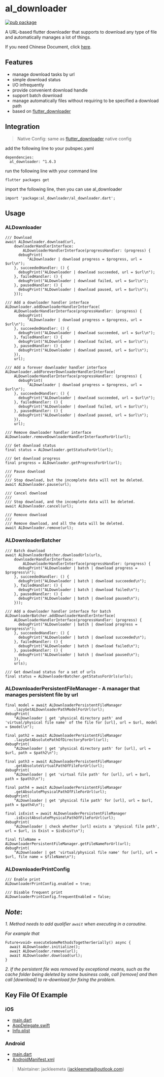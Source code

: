 # al_downloader

[![pub package](https://img.shields.io/pub/v/al_downloader.svg)](https://pub.dartlang.org/packages/al_downloader)

A URL-based flutter downloader that supports to download any type of file and automatically manages a lot of things.

If you need Chinese Document, click [here](README_CN.md).

## Features

* manage download tasks by url
* simple download status
* I/O infrequently
* provide convenient download handle
* support batch download
* manage automatically files without requiring to be specified a download path
* based on [flutter_downloader](https://pub.dev/packages/flutter_downloader)

## Integration

> Native Config: same as [flutter_downloader](https://pub.dev/packages/flutter_downloader) native config

add the following line to your pubspec.yaml

```
dependencies:
  al_downloader: ^1.6.3
```

run the following line with your command line
```
flutter packages get
```

import the following line, then you can use al_downloader
```
import 'package:al_downloader/al_downloader.dart';
```

## Usage

### ALDownloader

```
/// Download
await ALDownloader.download(url,
    downloaderHandlerInterface:
        ALDownloaderHandlerInterface(progressHandler: (progress) {
      debugPrint(
          "ALDownloader | download progress = $progress, url = $url\n");
    }, succeededHandler: () {
      debugPrint("ALDownloader | download succeeded, url = $url\n");
    }, failedHandler: () {
      debugPrint("ALDownloader | download failed, url = $url\n");
    }, pausedHandler: () {
      debugPrint("ALDownloader | download paused, url = $url\n");
    }));
```

```
/// Add a downloader handler interface
ALDownloader.addDownloaderHandlerInterface(
    ALDownloaderHandlerInterface(progressHandler: (progress) {
      debugPrint(
          "ALDownloader | download progress = $progress, url = $url\n");
    }, succeededHandler: () {
      debugPrint("ALDownloader | download succeeded, url = $url\n");
    }, failedHandler: () {
      debugPrint("ALDownloader | download failed, url = $url\n");
    }, pausedHandler: () {
      debugPrint("ALDownloader | download paused, url = $url\n");
    }),
    url);
```

```
/// Add a forever downloader handler interface
ALDownloader.addForeverDownloaderHandlerInterface(
    ALDownloaderHandlerInterface(progressHandler: (progress) {
      debugPrint(
          "ALDownloader | download progress = $progress, url = $url\n");
    }, succeededHandler: () {
      debugPrint("ALDownloader | download succeeded, url = $url\n");
    }, failedHandler: () {
      debugPrint("ALDownloader | download failed, url = $url\n");
    }, pausedHandler: () {
      debugPrint("ALDownloader | download paused, url = $url\n");
    }),
    url);
```

```
/// Remove downloader handler interface
ALDownloader.removeDownloaderHandlerInterfaceForUrl(url);
```

```
/// Get download status
final status = ALDownloader.getStatusForUrl(url);
```

```
/// Get download progress
final progress = ALDownloader.getProgressForUrl(url);
```

```
/// Pause download
///
/// Stop download, but the incomplete data will not be deleted.
await ALDownloader.pause(url);
```

```
/// Cancel download
///
/// Stop download, and the incomplete data will be deleted.
await ALDownloader.cancel(url);
```

```
/// Remove download
///
/// Remove download, and all the data will be deleted.
await ALDownloader.remove(url);
```

### ALDownloaderBatcher

```
/// Batch download
await ALDownloaderBatcher.downloadUrls(urls,
    downloaderHandlerInterface:
        ALDownloaderHandlerInterface(progressHandler: (progress) {
      debugPrint("ALDownloader | batch | download progress = $progress\n");
    }, succeededHandler: () {
      debugPrint("ALDownloader | batch | download succeeded\n");
    }, failedHandler: () {
      debugPrint("ALDownloader | batch | download failed\n");
    }, pausedHandler: () {
      debugPrint("ALDownloader | batch | download paused\n");
    }));
```

```
/// Add a downloader handler interface for batch
ALDownloaderBatcher.addDownloaderHandlerInterface(
    ALDownloaderHandlerInterface(progressHandler: (progress) {
      debugPrint("ALDownloader | batch | download progress = $progress\n");
    }, succeededHandler: () {
      debugPrint("ALDownloader | batch | download succeeded\n");
    }, failedHandler: () {
      debugPrint("ALDownloader | batch | download failed\n");
    }, pausedHandler: () {
      debugPrint("ALDownloader | batch | download paused\n");
    }),
    urls);
```

```
/// Get download status for a set of urls
final status = ALDownloaderBatcher.getStatusForUrls(urls);
```

### ALDownloaderPersistentFileManager - A manager that manages persistent file by url

```
final model = await ALDownloaderPersistentFileManager
    .lazyGetALDownloaderPathModelForUrl(url);
debugPrint(
    "ALDownloader | get 'physical directory path' and 'virtual/physical file name' of the file for [url], url = $url, model = $model\n");

final path2 = await ALDownloaderPersistentFileManager
    .lazyGetAbsolutePathOfDirectoryForUrl(url);
debugPrint(
    "ALDownloader | get 'physical directory path' for [url], url = $url, path = $path2\n");

final path3 = await ALDownloaderPersistentFileManager
    .getAbsoluteVirtualPathOfFileForUrl(url);
debugPrint(
    "ALDownloader | get 'virtual file path' for [url], url = $url, path = $path3\n");

final path4 = await ALDownloaderPersistentFileManager
    .getAbsolutePhysicalPathOfFileForUrl(url);
debugPrint(
    "ALDownloader | get 'physical file path' for [url], url = $url, path = $path4\n");

final isExist = await ALDownloaderPersistentFileManager
    .isExistAbsolutePhysicalPathOfFileForUrl(url);
debugPrint(
    "ALDownloader | check whether [url] exists a 'physical file path', url = $url, is Exist = $isExist\n");

final fileName = ALDownloaderPersistentFileManager.getFileNameForUrl(url);
debugPrint(
    "ALDownloader | get 'virtual/physical file name' for [url], url = $url, file name = $fileName\n");
```

### ALDownloaderPrintConfig

```
/// Enable print
ALDownloaderPrintConfig.enabled = true;

/// Disable frequent print
ALDownloaderPrintConfig.frequentEnabled = false;
```

## *Note*:

*1. Method needs to add qualifier `await` when executing in a coroutine.*

*For example that*
```
Future<void> executeSomeMethodsTogetherSerially() async {
  await ALDownloader.initialize();
  await ALDownloader.remove(url);
  await ALDownloader.download(url);
}
```

*2. If the persistent file was removed by exceptional means, such as the cache folder being deleted by some business code, call [remove] and then call [download] to re-download for fixing the problem.*

## Key File Of Example

### iOS

- [main.dart](https://github.com/jackleemeta/al_downloader_flutter/blob/master/example/lib/main.dart)
- [AppDelegate.swift](https://github.com/jackleemeta/al_downloader_flutter/blob/master/example/ios/Runner/AppDelegate.swift)
- [Info.plist](https://github.com/jackleemeta/al_downloader_flutter/blob/master/example/ios/Runner/Info.plist)

### Android

- [main.dart](https://github.com/jackleemeta/al_downloader_flutter/blob/master/example/lib/main.dart)
- [AndroidManifest.xml](https://github.com/jackleemeta/al_downloader_flutter/blob/master/example/android/app/src/main/AndroidManifest.xml)

> Maintainer: jackleemeta (jackleemeta@outlook.com)